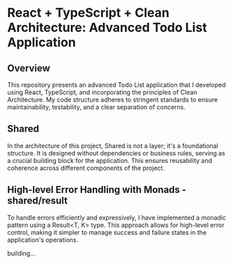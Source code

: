 # React + TypeScript + Clean Architecture: Advanced Todo List Application

## Overview
This repository presents an advanced Todo List application that I developed using React, TypeScript, and incorporating the principles of Clean Architecture. My code structure adheres to stringent standards to ensure maintainability, testability, and a clear separation of concerns.

## Shared
In the architecture of this project, Shared is not a layer; it's a foundational structure. It is designed without dependencies or business rules, serving as a crucial building block for the application. This ensures reusability and coherence across different components of the project.

## High-level Error Handling with Monads - shared/result
To handle errors efficiently and expressively, I have implemented a monadic pattern using a Result<T, K> type. This approach allows for high-level error control, making it simpler to manage success and failure states in the application's operations.

building...
